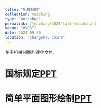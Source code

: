 ```yaml
---
title: "机械制图"
collection: teaching
type: "Workshop"
permalink: /teaching/2024-fall-teaching-1
venue: "HVCST"
date: 2024-09-30
location: "Changsha, China"
---
```


关于机械制图的课件文件。

国标规定[PPT](http://liu-lei98.github.io/files/MDchap0.pptx)
======


简单平面图形绘制[PPT](http://liu-lei98.github.io/files/MDchap1.pptx)
======


